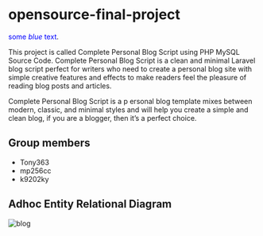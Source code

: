 # opensource-final-project
<span style="color:blue">some *blue* text</span>.

This project is called Complete Personal Blog Script using PHP MySQL Source Code. Complete Personal Blog Script is a clean and minimal Laravel blog script perfect for writers who need to create a personal blog site with simple creative features and effects to make readers feel the pleasure of reading blog posts and articles.

Complete Personal Blog Script is a p
ersonal blog template mixes between modern, classic, and minimal styles and will help you create a simple and clean blog, if you are a blogger, then it’s a perfect choice.

## Group members
* Tony363
* mp256cc
* k9202ky

## Adhoc Entity Relational Diagram
![blog](https://user-images.githubusercontent.com/48950649/170860613-ea54fb2d-da38-4918-880f-0cb696f100d9.svg)
